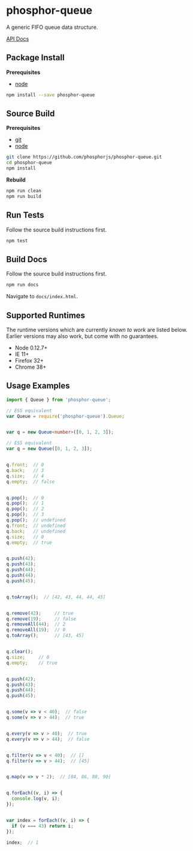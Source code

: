phosphor-queue
==============

A generic FIFO queue data structure.

[API Docs](http://phosphorjs.github.io/phosphor-queue/)


Package Install
---------------

**Prerequisites**
- [node](http://nodejs.org/)

```bash
npm install --save phosphor-queue
```


Source Build
------------

**Prerequisites**
- [git](http://git-scm.com/)
- [node](http://nodejs.org/)

```bash
git clone https://github.com/phosphorjs/phosphor-queue.git
cd phosphor-queue
npm install
```

**Rebuild**
```bash
npm run clean
npm run build
```


Run Tests
---------

Follow the source build instructions first.

```bash
npm test
```


Build Docs
----------

Follow the source build instructions first.

```bash
npm run docs
```

Navigate to `docs/index.html`.


Supported Runtimes
------------------

The runtime versions which are currently *known to work* are listed below.
Earlier versions may also work, but come with no guarantees.

- Node 0.12.7+
- IE 11+
- Firefox 32+
- Chrome 38+


Usage Examples
--------------
```typescript
import { Queue } from 'phosphor-queue';

// ES5 equivalent
var Queue = require('phosphor-queue').Queue;


var q = new Queue<number>([0, 1, 2, 3]);

// ES5 equivalent
var q = new Queue([0, 1, 2, 3]);


q.front;  // 0
q.back;   // 3
q.size;   // 4
q.empty;  // false


q.pop();  // 0
q.pop();  // 1
q.pop();  // 2
q.pop();  // 3
q.pop();  // undefined
q.front;  // undefined
q.back;   // undefined
q.size;   // 0
q.empty;  // true


q.push(42);
q.push(43);
q.push(44);
q.push(44);
q.push(45);


q.toArray();  // [42, 43, 44, 44, 45]


q.remove(42);     // true
q.remove(19);     // false
q.removeAll(44);  // 2
q.removeAll(19);  // 0
q.toArray();      // [43, 45]


q.clear();
q.size;     // 0
q.empty;    // true


q.push(42);
q.push(43);
q.push(44);
q.push(45);


q.some(v => v < 40);  // false
q.some(v => v > 44);  // true


q.every(v => v > 40);  // true
q.every(v => v > 44);  // false


q.filter(v => v < 40);  // []
q.filter(v => v > 44);  // [45]


q.map(v => v * 2);  // [84, 86, 88, 90]


q.forEach((v, i) => {
  console.log(v, i);
});


var index = forEach((v, i) => {
  if (v === 43) return i;
});

index;  // 1
```
